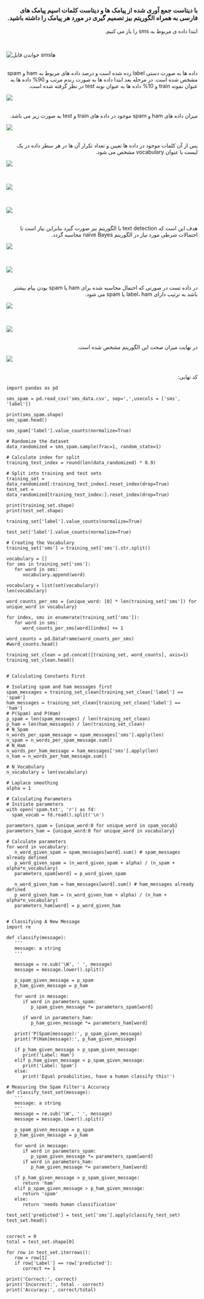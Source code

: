 <div dir="rtl">
  
  ### با دیتاست جمع آوری شده از پیامک ها و دیتاست کلمات اسپم پیامک های فارسی به همراه الگوریتم بیز تصمیم گیری در مورد هر پیامک را داشته باشید.
  ابتدا داده ی مربوط به sms را باز می کنیم.
</div>
<br/>
  
  ![خواندن فایل smsها](https://github.com/semnan-university-ai/machine-learning-class/blob/main/excersiecs/mahyaghlmrz/28/image/1.jpeg)
  
<br/>
<div dir="rtl">
  داده ها به صورت دستی label زده شده است و درصد داده های مربوط به ham و spam مشخص شده است.
    در مرحله بعد ابتدا داده ها به صورت رندم مرتب و 90% داده ها به عنوان نمونه train و 10% داده ها به عنوان نونه test در نظر گرفته شده است.
</div>  

  ![](https://github.com/semnan-university-ai/machine-learning-class/blob/main/excersiecs/mahyaghlmrz/28/image/2.jpeg)
  
<br/>
<div dir="rtl">
  میزان داده های ham و spam موجود در داده های train و test به صورت زیر می باشد.
</div>
  
  ![](https://github.com/semnan-university-ai/machine-learning-class/blob/main/excersiecs/mahyaghlmrz/28/image/3.jpeg)
  
<br/>
<div dir="rtl">
  پس از آن کلمات موجود در داده ها تعیین و تعداد تکرار آن ها در هر سطر داده در یک لیست با عنوان vocabulary مشخص می شود.
</div>
  
  ![](https://github.com/semnan-university-ai/machine-learning-class/blob/main/excersiecs/mahyaghlmrz/28/image/4.jpeg)
  
<br/>
  
  ![](https://github.com/semnan-university-ai/machine-learning-class/blob/main/excersiecs/mahyaghlmrz/28/image/5.jpeg)
  
<br/>
  
  ![](https://github.com/semnan-university-ai/machine-learning-class/blob/main/excersiecs/mahyaghlmrz/28/image/6.jpeg)
  
<br/>
<div dir="rtl">
  هدف این است که text detection با الگوریتم بیز صورت گیرد بنابراین نیاز است تا احتمالات شرطی مورد نیاز در الگوریتم naïve Bayes محاسبه گردد.
</div>
  
  ![](https://github.com/semnan-university-ai/machine-learning-class/blob/main/excersiecs/mahyaghlmrz/28/image/7.jpeg)
  
<br/>
<div dir="rtl">
</div>
  
  ![](https://github.com/semnan-university-ai/machine-learning-class/blob/main/excersiecs/mahyaghlmrz/28/image/8.jpeg)
  
<br/>
<div dir="rtl">
  در داده تست در صورتی که احتمال محاسبه شده برای ham یا spam بودن پیام بیشتر باشد به ترتیب دارای label، ham یا spam می شود.
</div>
  
  ![](https://github.com/semnan-university-ai/machine-learning-class/blob/main/excersiecs/mahyaghlmrz/28/image/9.jpeg)
  
<br/>
<div dir="rtl">
</div>
  
  ![](https://github.com/semnan-university-ai/machine-learning-class/blob/main/excersiecs/mahyaghlmrz/28/image/10.jpeg)
  
<br/>
<div dir="rtl">
    در نهایت میزان صحت این الگوریتم مشخص شده است.
</div>
  
  ![](https://github.com/semnan-university-ai/machine-learning-class/blob/main/excersiecs/mahyaghlmrz/28/image/11.jpeg)
  
<br/>
<div dir="rtl">
  کد نهایی:
</div>

```
import pandas as pd

sms_spam = pd.read_csv('sms_data.csv', sep=',',usecols = ['sms', 'label'])

print(sms_spam.shape)
sms_spam.head()

sms_spam['label'].value_counts(normalize=True)

# Randomize the dataset
data_randomized = sms_spam.sample(frac=1, random_state=1)

# Calculate index for split
training_test_index = round(len(data_randomized) * 0.9)

# Split into training and test sets
training_set = data_randomized[:training_test_index].reset_index(drop=True)
test_set = data_randomized[training_test_index:].reset_index(drop=True)

print(training_set.shape)
print(test_set.shape)

training_set['label'].value_counts(normalize=True)

test_set['label'].value_counts(normalize=True)

# Creating the Vocabulary
training_set['sms'] = training_set['sms'].str.split()

vocabulary = []
for sms in training_set['sms']:
   for word in sms:
      vocabulary.append(word)

vocabulary = list(set(vocabulary))
len(vocabulary)

word_counts_per_sms = {unique_word: [0] * len(training_set['sms']) for unique_word in vocabulary}

for index, sms in enumerate(training_set['sms']):
   for word in sms:
      word_counts_per_sms[word][index] += 1

word_counts = pd.DataFrame(word_counts_per_sms)
#word_counts.head()

training_set_clean = pd.concat([training_set, word_counts], axis=1)
training_set_clean.head()


# Calculating Constants First

# Isolating spam and ham messages first
spam_messages = training_set_clean[training_set_clean['label'] == 'spam']
ham_messages = training_set_clean[training_set_clean['label'] == 'ham']
# P(Spam) and P(Ham)
p_spam = len(spam_messages) / len(training_set_clean)
p_ham = len(ham_messages) / len(training_set_clean)
# N_Spam
n_words_per_spam_message = spam_messages['sms'].apply(len)
n_spam = n_words_per_spam_message.sum()
# N_Ham
n_words_per_ham_message = ham_messages['sms'].apply(len)
n_ham = n_words_per_ham_message.sum()

# N_Vocabulary
n_vocabulary = len(vocabulary)

# Laplace smoothing
alpha = 1

# Calculating Parameters
# Initiate parameters
with open('spam.txt', 'r') as fd:
  spam_vocab = fd.read().split('\n')  

parameters_spam = {unique_word:0 for unique_word in spam_vocab}
parameters_ham = {unique_word:0 for unique_word in vocabulary}

# Calculate parameters
for word in vocabulary:
   n_word_given_spam = spam_messages[word].sum() # spam_messages already defined
   p_word_given_spam = (n_word_given_spam + alpha) / (n_spam + alpha*n_vocabulary)
   parameters_spam[word] = p_word_given_spam

   n_word_given_ham = ham_messages[word].sum() # ham_messages already defined
   p_word_given_ham = (n_word_given_ham + alpha) / (n_ham + alpha*n_vocabulary)
   parameters_ham[word] = p_word_given_ham


# Classifying A New Message
import re

def classify(message):
   '''
   message: a string
   '''

   message = re.sub('\W', ' ', message)
   message = message.lower().split()

   p_spam_given_message = p_spam
   p_ham_given_message = p_ham

   for word in message:
      if word in parameters_spam:
         p_spam_given_message *= parameters_spam[word]

      if word in parameters_ham: 
         p_ham_given_message *= parameters_ham[word]

   print('P(Spam|message):', p_spam_given_message)
   print('P(Ham|message):', p_ham_given_message)

   if p_ham_given_message > p_spam_given_message:
      print('Label: Ham')
   elif p_ham_given_message < p_spam_given_message:
      print('Label: Spam')
   else:
      print('Equal proabilities, have a human classify this!')

# Measuring the Spam Filter's Accuracy
def classify_test_set(message):
   '''
   message: a string
   '''
   message = re.sub('\W', ' ', message)
   message = message.lower().split()

   p_spam_given_message = p_spam
   p_ham_given_message = p_ham

   for word in message:
      if word in parameters_spam:
         p_spam_given_message *= parameters_spam[word]
      if word in parameters_ham:
         p_ham_given_message *= parameters_ham[word]

   if p_ham_given_message > p_spam_given_message:
      return 'ham'
   elif p_spam_given_message > p_ham_given_message:
      return 'spam'
   else:
      return 'needs human classification'

test_set['predicted'] = test_set['sms'].apply(classify_test_set)
test_set.head()


correct = 0
total = test_set.shape[0]

for row in test_set.iterrows():
   row = row[1]
   if row['Label'] == row['predicted']:
      correct += 1

print('Correct:', correct)
print('Incorrect:', total - correct)
print('Accuracy:', correct/total)

```

  
  </div>
